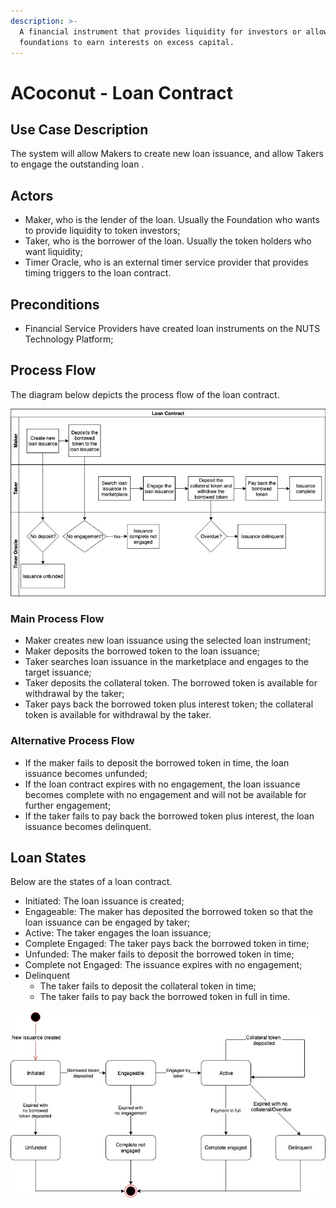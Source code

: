 ```yaml
---
description: >-
  A financial instrument that provides liquidity for investors or allows
  foundations to earn interests on excess capital.
---
```


# ACoconut - Loan Contract

## Use Case Description

The system will allow Makers to create new loan issuance, and allow Takers to engage the outstanding loan .

## Actors

* Maker, who is the lender of the loan. Usually the Foundation who wants to provide liquidity to token investors;
* Taker, who is the borrower of the loan. Usually the token holders who want liquidity;
* Timer Oracle, who is an external timer service provider that provides timing triggers to the loan contract.

## Preconditions

* Financial Service Providers have created loan instruments on the NUTS Technology Platform;

## Process Flow

The diagram below depicts the process flow of the loan contract.

![](../../.gitbook/assets/loan-interaction-diagram.jpg)

### Main Process Flow

* Maker creates new loan issuance using the selected loan instrument;
* Maker deposits the borrowed token to the loan issuance;
* Taker searches loan issuance in the marketplace and engages to the target issuance;
* Taker deposits the collateral token. The borrowed token is available for withdrawal by the taker;
* Taker pays back the borrowed token plus interest token; the collateral token is available for withdrawal by the taker.

### Alternative Process Flow

* If the maker fails to deposit the borrowed token in time, the loan issuance becomes unfunded;
* If the loan contract expires with no engagement, the loan issuance becomes complete with no engagement and will not be available for further engagement;
* If the taker fails to pay back the borrowed token plus interest, the loan issuance becomes delinquent.

## Loan States

Below are the states of a loan contract.

* Initiated: The loan issuance is created;
* Engageable: The maker has deposited the borrowed token so that the loan issuance can be engaged by taker;
* Active: The taker engages the loan issuance;
* Complete Engaged: The taker pays back the borrowed token in time;
* Unfunded: The maker fails to deposit the borrowed token in time;
* Complete not Engaged: The issuance expires with no engagement;
* Delinquent
  * The taker fails to deposit the collateral token in time;
  * The taker fails to pay back the borrowed token in full in time.

![](../../.gitbook/assets/loan-state-diagram-1.jpg)



